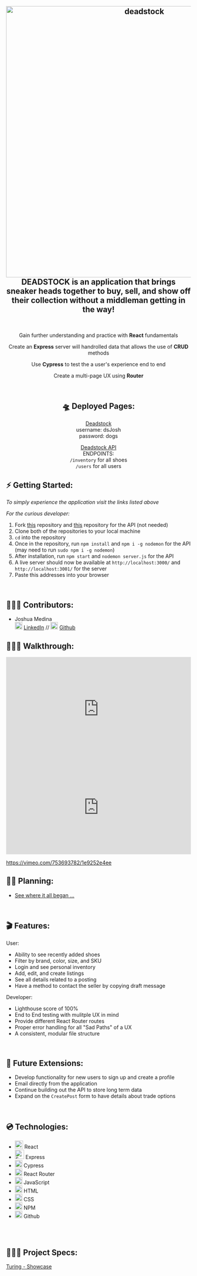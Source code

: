 <h2 align="center">
  <img alt="deadstock" src="https://user-images.githubusercontent.com/102757890/192151324-e88a3e09-5697-4088-937e-408e22de06c6.png" width="738px"/><br/>
 DEADSTOCK is an application that brings sneaker heads together to buy, sell, and show off their collection without a middleman getting in the way!
</h2>
<p align="center"> 
<br>
<p align="center">Gain further understanding and practice with <b>React</b> fundamentals</p> 
<p align="center">Create an <b>Express</b> server will handrolled data that allows the use of <b>CRUD</b> methods</p>
<p align="center">Use <b>Cypress</b> to test the a user's experience end to end</p> <p align="center">Create a multi-page UX using <b>Router</b></p>

<br>

<div align="center">

## 🛸 <b>Deployed Pages:</b>

[Deadstock](https://deadstock-jrmedina.vercel.app/)
<br>
username: dsJosh <br> password: dogs

[Deadstock API](https://deadstock-api.herokuapp.com/api/inventory)
<br>
ENDPOINTS:<br>`/inventory` for all shoes<br>
`/users` for all users
</div>

## ⚡️ <b>Getting Started:</b>
*To simply experience the application visit the links listed above*

*For the curious developer:*
1. Fork [this](https://github.com/jrmedina/MoodTunes) repository and [this](https://github.com/jfarelli/MoodTunes-api) repository for the API (not needed)
2. Clone both of the repositories to your local machine
3. `cd` into the repository
5.  Once in the repository, run `npm install` and `npm i -g nodemon` for the API (may need to run `sudo npm i -g nodemon`)
6.  After installation, run `npm start` and `nodemon server.js` for the API
8.  A live server should now be available at `http://localhost:3000/` and `http://localhost:3001/` for the server 
9. Paste this addresses into your browser

<br>

## 🧑🏻‍💻 <b>Contributors:</b>

 - Joshua Medina    
 <img alt="LinkedIn" src="https://user-images.githubusercontent.com/102757890/183784713-c18feb13-d2db-47e1-883c-602cc2fd1782.png" width="20px"/> [LinkedIn](https://www.linkedin.com/in/joshua-medina/) //
  <img alt="Github" src="https://user-images.githubusercontent.com/25181517/117364276-fc4eb280-aebd-11eb-92ba-8a6ef74b7313.png" width="20px"/> [Github](https://github.com/jrmedina) 



## 🚶🏻‍♂️ <b>Walkthrough:</b>
<div style="padding:55.69% 0 0 0;position:relative;"><iframe src="https://player.vimeo.com/video/753689509?h=3f20454169&amp;badge=0&amp;autopause=0&amp;player_id=0&amp;app_id=58479" frameborder="0" allow="autoplay; fullscreen; picture-in-picture" allowfullscreen style="position:absolute;top:0;left:0;width:100%;height:100%;" title="User Flow"></iframe></div><script src="https://player.vimeo.com/api/player.js"></script>

<div style="padding:50.83% 0 0 0;position:relative;"><iframe src="https://player.vimeo.com/video/753693782?h=1e9252e4ee&amp;badge=0&amp;autopause=0&amp;player_id=0&amp;app_id=58479" frameborder="0" allow="autoplay; fullscreen; picture-in-picture" allowfullscreen style="position:absolute;top:0;left:0;width:100%;height:100%;" title="Create Post"></iframe></div><script src="https://player.vimeo.com/api/player.js"></script>

https://vimeo.com/753693782/1e9252e4ee
<br>

## ✍🏼 <b>Planning:</b>
- [See where it all began  ...](https://www.figma.com/file/UtNCuIZ2lImAGiE3lwckvo/Untitled?node-id=0%3A1)

<br>

## 🎬 <b>Features:</b>
User:
- Ability to see recently added shoes
- Filter by brand, color, size, and SKU
- Login and see personal inventory
- Add, edit, and create listings
- See all details related to a posting
- Have a method to contact the seller by copying draft message

Developer: 
- Lighthouse score of 100%
- End to End testing with mulitple UX in mind
- Provide different React Router routes
- Proper error handling for all "Sad Paths" of a UX
- A consistent, modular file structure
<br>

## 🔮 <b>Future Extensions:</b>
- Develop functionality for new users to sign up and create a profile
- Email directly from the application
- Continue building out the API to store long term data
- Expand on the `CreatePost` form to  have details about trade options

<br>

## 💿 <b>Technologies:</b>

- <img alt="React" src="https://user-images.githubusercontent.com/25181517/117448085-96eed600-af3e-11eb-9492-83a3a0fcbfb1.png" width="22px"/> React
- <img alt="Express" src="https://user-images.githubusercontent.com/25181517/183576452-167273ef-bc96-48d1-bb36-5ddb57695960.png" width="25px"/> Express
- <img alt="Cypress" src="https://user-images.githubusercontent.com/102757890/188327611-9db68508-44e6-429d-9eed-0d8a243302a1.png" width="20px"/> Cypress
- <img alt="React Router" src="https://user-images.githubusercontent.com/102757890/188328033-172b27de-1636-4629-b997-2eadb33634ad.png" width="20px"/> React Router
- <img alt="javascript" src="https://user-images.githubusercontent.com/25181517/117447155-6a868a00-af3d-11eb-9cfe-245df15c9f3f.png" width="20px"/> JavaScript
- <img alt="HTML" src="https://user-images.githubusercontent.com/25181517/117447535-f00a3a00-af3d-11eb-89bf-45aaf56dbaf1.png" width="20px"/> HTML 
- <img alt="CSS" src="https://user-images.githubusercontent.com/25181517/117447663-0fa16280-af3e-11eb-8677-bcf8e4f8e298.png" width="20px"/> CSS
- <img alt="NPM" src="https://user-images.githubusercontent.com/25181517/121401671-49102800-c959-11eb-9f6f-74d49a5e1774.png" width="20px"/> NPM
- <img alt="Github" src="https://user-images.githubusercontent.com/25181517/117364276-fc4eb280-aebd-11eb-92ba-8a6ef74b7313.png" width="20px"/> Github

<br>


<br>

## 🕵🏻‍♂️ <b>Project Specs:</b>
[Turing - Showcase](https://frontend.turing.edu/projects/module-3/showcase.html)

